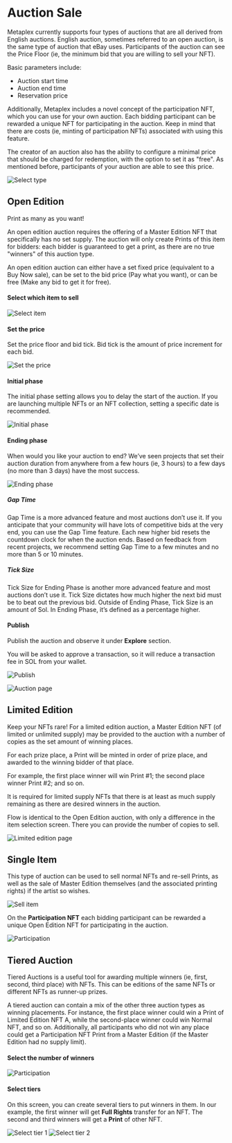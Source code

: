 # Auction Sale

Metaplex currently supports four types of auctions that are all derived from English auctions. English auction, sometimes referred to an open auction, is the same type of auction that eBay uses. Participants of the auction can see the Price Floor (ie, the minimum bid that you are willing to sell your NFT). 

Basic parameters include:

- Auction start time
- Auction end time
- Reservation price

Additionally, Metaplex includes a novel concept of the participation NFT, which you can use for your own auction. Each bidding participant can be rewarded a unique NFT for participating in the auction. Keep in mind that there are costs (ie, minting of participation NFTs) associated with using this feature.

The creator of an auction also has the ability to configure a minimal price that should be charged for redemption, with the option to set it as "free". As mentioned before, participants of your auction are able to see this price.

![Select type](/img/sell/select-type.png#radius#shadow)

## Open Edition
Print as many as you want!

An open edition auction requires the offering of a Master Edition NFT that specifically has no set supply. The auction will only create Prints of this item for bidders: each bidder is guaranteed to get a print, as there are no true "winners" of this auction type.

An open edition auction can either have a set fixed price (equivalent to a Buy Now sale), can be set to the bid price (Pay what you want), or can be free (Make any bid to get it for free).

#### Select which item to sell

![Select item](/img/auction/select-item.png#radius#shadow)

#### Set the price

Set the price floor and bid tick. Bid tick is the amount of price increment for each bid.

![Set the price](/img/auction/choose-price.png#radius#shadow)

#### Initial phase

The initial phase setting allows you to delay the start of the auction. If you are launching multiple NFTs or an NFT collection, setting a specific date is recommended. 

![Initial phase](/img/auction/initial-phase.png#radius#shadow)

#### Ending phase

When would you like your auction to end? We’ve seen projects that set their auction duration from anywhere from a few hours (ie, 3 hours) to a few days (no more than 3 days) have the most success. 

![Ending phase](/img/auction/ending-phase.png#radius#shadow)

##### Gap Time
Gap Time is a more advanced feature and most auctions don’t use it. If you anticipate that your community will have lots of competitive bids at the very end, you can use the Gap Time feature. Each new higher bid resets the countdown clock for when the auction ends. Based on feedback from recent projects, we recommend setting Gap Time to a few minutes and no more than 5 or 10 minutes. 

##### Tick Size
Tick Size for Ending Phase is another more advanced feature and most auctions don’t use it. Tick Size dictates how much higher the next bid must be to beat out the previous bid. Outside of Ending Phase, Tick Size is an amount of Sol. In Ending Phase, it’s defined as a percentage higher. 

#### Publish

Publish the auction and observe it under **Explore** section.

You will be asked to approve a transaction, so it will reduce a transaction fee in SOL from your wallet.

![Publish](/img/auction/publish.png#radius#shadow)

![Auction page](/img/auction/auction-page.png#radius#shadow)

## Limited Edition

Keep your NFTs rare! For a limited edition auction, a Master Edition NFT (of limited or unlimited supply) may be provided to the auction with a number of copies as the set amount of winning places.

For each prize place, a Print will be minted in order of prize place, and awarded to the winning bidder of that place.

For example, the first place winner will win Print #1; the second place winner Print #2; and so on.

It is required for limited supply NFTs that there is at least as much supply remaining as there are desired winners in the auction.

Flow is identical to the Open Edition auction, with only a difference in the item selection screen.
There you can provide the number of copies to sell.

![Limited edition page](/img/auction/limited-edition.png#radius#shadow)

## Single Item

This type of auction can be used to sell normal NFTs and re-sell Prints, as well as the sale of Master Edition themselves (and the associated printing rights) if the artist so wishes.

![Sell item](/img/auction/sell-item.png#radius#shadow)

On the **Participation NFT** each bidding participant can be rewarded a unique Open Edition NFT for participating in the auction.

![Participation](/img/auction/participation.png#radius#shadow)

## Tiered Auction
Tiered Auctions is a useful tool for awarding multiple winners (ie, first, second, third place) with NFTs. This can be editions of the same NFTs or different NFTs as runner-up prizes.

A tiered auction can contain a mix of the other three auction types as winning placements. For instance, the first place winner could win a Print of Limited Edition NFT A, while the second-place winner could win Normal NFT, and so on. Additionally, all participants who did not win any place could get a Participation NFT Print from a Master Edition (if the Master Edition had no supply limit).

#### Select the number of winners

![Participation](/img/auction/tiered-select-count.png#radius#shadow)

#### Select tiers

On this screen, you can create several tiers to put winners in them. In our example, the first winner will get **Full Rights** transfer for an NFT. The second and third winners will get a **Print** of other NFT.

![Select tier 1](/img/auction/tiered-select-tiers-1.png#radius#shadow)
![Select tier 2](/img/auction/tiered-select-tiers-2.png#radius#shadow)
